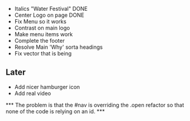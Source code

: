 * Italics "Water Festival" DONE
* Center Logo on page DONE
* Fix Menu so it works
* Contrast on main logo
* Make menu items work
* Complete the footer
* Resolve Main 'Why' sorta headings
* Fix vector that is being

Later
-----
* Add nicer hamburger icon
* Add real video

*** The problem is that the #nav is overriding the .open  refactor so that none of the code is relying on an id. ***
